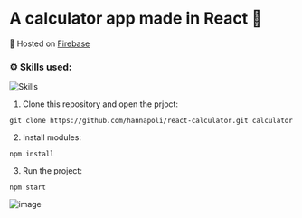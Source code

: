 # A calculator app made in React 🧮

🚀 Hosted on [Firebase](https://calculator-in-react.web.app/)

### ⚙️ Skills used:
![Skills](https://skillicons.dev/icons?i=git,github,html,css,js,react,firebase)


1. Clone this repository and open the prjoct:

`git clone https://github.com/hannapoli/react-calculator.git calculator`

2. Install modules:

`npm install`

3. Run the project:

`npm start`



![image](https://github.com/user-attachments/assets/a79945d3-4ab4-4d56-983c-e1545d8eda17)

